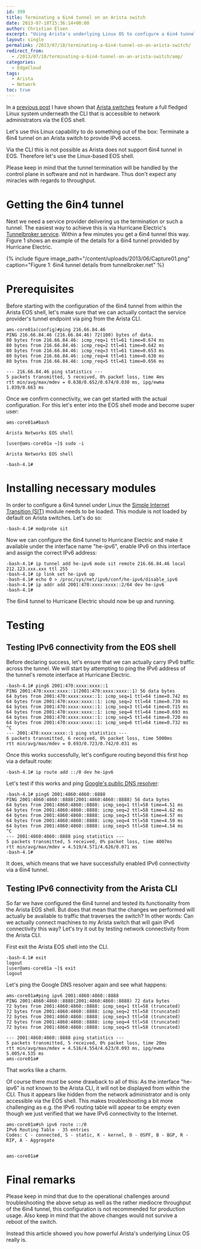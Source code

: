 ```yaml
---
id: 399
title: Terminating a 6in4 tunnel on an Arista switch
date: 2013-07-18T15:36:14+00:00
author: Christian Elsen
excerpt: "Using Arista's underlying Linux OS to configure a 6in4 tunnel for IPv6 connectivity."
layout: single
permalink: /2013/07/18/terminating-a-6in4-tunnel-on-an-arista-switch/
redirect_from:
  - /2013/07/18/terminating-a-6in4-tunnel-on-an-arista-switch/amp/
categories:
  - EdgeCloud
tags:
  - Arista
  - Network
toc: true
---
```

In a [previous post](https://www.edge-cloud.net/2013/06/24/network-troubleshooting-via-arista-eos-shell/ "Network troubleshooting via Arista EOS shell") I have shown that [Arista switches](https://www.arista.com/en/) feature a full fledged Linux system underneath the CLI that is accessible to network administrators via the EOS shell.

Let's use this Linux capability to do something out of the box: Terminate a 6in4 tunnel on an Arista switch to provide IPv6 access.

Via the CLI this is not possible as Arista does not support 6in4 tunnel in EOS. Therefore let's use the Linux-based EOS shell.

Please keep in mind that the tunnel termination will be handled by the control plane in software and not in hardware. Thus don't expect any miracles with regards to throughput.

# Getting the 6in4 tunnel

Next we need a service provider delivering us the termination or such a tunnel. The easiest way to achieve this is via Hurricane Electric's [Tunnelbroker service](https://tunnelbroker.net/). Within a few minutes you get a 6in4 tunnel this way. Figure 1 shows an example of the details for a 6in4 tunnel provided by Hurricane Electric.

{% include figure image_path="/content/uploads/2013/06/Capture01.png" caption="Figure 1: 6in4 tunnel details from tunnelbroker.net" %}


# Prerequisites

Before starting with the configuration of the 6in4 tunnel from within the Arista EOS shell, let's make sure that we can actually contact the service provider's tunnel endpoint via ping from the Arista CLI.

```
ams-core01a(config)#ping 216.66.84.46
PING 216.66.84.46 (216.66.84.46) 72(100) bytes of data.
80 bytes from 216.66.84.46: icmp_req=1 ttl=61 time=0.674 ms
80 bytes from 216.66.84.46: icmp_req=2 ttl=61 time=0.642 ms
80 bytes from 216.66.84.46: icmp_req=3 ttl=61 time=0.653 ms
80 bytes from 216.66.84.46: icmp_req=4 ttl=61 time=0.638 ms
80 bytes from 216.66.84.46: icmp_req=5 ttl=61 time=0.656 ms

--- 216.66.84.46 ping statistics ---
5 packets transmitted, 5 received, 0% packet loss, time 4ms
rtt min/avg/max/mdev = 0.638/0.652/0.674/0.030 ms, ipg/ewma 1.039/0.663 ms
```

Once we confirm connectivity, we can get started with the actual configuration. For this let's enter into the EOS shell mode and become super user:

```
ams-core01a#bash

Arista Networks EOS shell

[user@ams-core01a ~]$ sudo -i

Arista Networks EOS shell

-bash-4.1#
```

# Installing necessary modules

In order to configure a 6in4 tunnel under Linux the [Simple Internet Transition (SIT)](http://tldp.org/HOWTO/Adv-Routing-HOWTO/lartc.tunnel-ipv6.addressing.html) module needs to be loaded. This module is not loaded by default on Arista switches. Let's do so:

```
-bash-4.1# modprobe sit
```

Now we can configure the 6in4 tunnel to Hurricane Electric and make it available under the interface name "he-ipv6", enable IPv6 on this interface and assign the correct IPv6 address:

```
-bash-4.1# ip tunnel add he-ipv6 mode sit remote 216.66.84.46 local 212.123.xxx.xxx ttl 255
-bash-4.1# ip link set he-ipv6 up
-bash-4.1# echo 0 > /proc/sys/net/ipv6/conf/he-ipv6/disable_ipv6
-bash-4.1# ip addr add 2001:470:xxxx:xxxx::2/64 dev he-ipv6
-bash-4.1#
```

The 6in4 tunnel to Hurricane Electric should now be up and running.

# Testing

## Testing IPv6 connectivity from the EOS shell

Before declaring success, let's ensure that we can actually carry IPv6 traffic across the tunnel. We will start by attempting to ping the IPv6 address of the tunnel's remote interface at Hurricane Electric.

```
-bash-4.1# ping6 2001:470:xxxx:xxxx::1
PING 2001:470:xxxx:xxxx::1(2001:470:xxxx:xxxx::1) 56 data bytes
64 bytes from 2001:470:xxxx:xxxx::1: icmp_seq=1 ttl=64 time=0.742 ms
64 bytes from 2001:470:xxxx:xxxx::1: icmp_seq=2 ttl=64 time=0.739 ms
64 bytes from 2001:470:xxxx:xxxx::1: icmp_seq=3 ttl=64 time=0.715 ms
64 bytes from 2001:470:xxxx:xxxx::1: icmp_seq=4 ttl=64 time=0.693 ms
64 bytes from 2001:470:xxxx:xxxx::1: icmp_seq=5 ttl=64 time=0.720 ms
64 bytes from 2001:470:xxxx:xxxx::1: icmp_seq=6 ttl=64 time=0.732 ms
^C
--- 2001:470:xxxx:xxxx::1 ping statistics ---
6 packets transmitted, 6 received, 0% packet loss, time 5000ms
rtt min/avg/max/mdev = 0.693/0.723/0.742/0.031 ms
```

Once this works successfully, let's configure routing beyond this first hop via a default route:

```
-bash-4.1# ip route add ::/0 dev he-ipv6
```

Let's test if this works and ping [Google's public DNS resolver](https://developers.google.com/speed/public-dns/):

```
-bash-4.1# ping6 2001:4860:4860::8888
PING 2001:4860:4860::8888(2001:4860:4860::8888) 56 data bytes
64 bytes from 2001:4860:4860::8888: icmp_seq=1 ttl=58 time=4.51 ms
64 bytes from 2001:4860:4860::8888: icmp_seq=2 ttl=58 time=4.62 ms
64 bytes from 2001:4860:4860::8888: icmp_seq=3 ttl=58 time=4.57 ms
64 bytes from 2001:4860:4860::8888: icmp_seq=4 ttl=58 time=4.59 ms
64 bytes from 2001:4860:4860::8888: icmp_seq=5 ttl=58 time=4.54 ms
^C
--- 2001:4860:4860::8888 ping statistics ---
5 packets transmitted, 5 received, 0% packet loss, time 4007ms
rtt min/avg/max/mdev = 4.519/4.571/4.626/0.071 ms
-bash-4.1#
```

It does, which means that we have successfully enabled IPv6 connectivity via a 6in4 tunnel.

## Testing IPv6 connectivity from the Arista CLI

So far we have configured the 6in4 tunnel and tested its functionality from the Arista EOS shell. But does that mean that the changes we performed will actually be available to traffic that traverses the switch? In other words: Can we actually connect machines to my Arista switch that will gain IPv6 connectivity this way? Let's try it out by testing network connectivity from the Arista CLI.

First exit the Arista EOS shell into the CLI.

```
-bash-4.1# exit
logout
[user@ams-core01a ~]$ exit
logout
```

Let's ping the Google DNS resolver again and see what happens:

```
ams-core01a#ping ipv6 2001:4860:4860::8888
PING 2001:4860:4860::8888(2001:4860:4860::8888) 72 data bytes
72 bytes from 2001:4860:4860::8888: icmp_seq=1 ttl=58 (truncated)
72 bytes from 2001:4860:4860::8888: icmp_seq=2 ttl=58 (truncated)
72 bytes from 2001:4860:4860::8888: icmp_seq=3 ttl=58 (truncated)
72 bytes from 2001:4860:4860::8888: icmp_seq=4 ttl=58 (truncated)
72 bytes from 2001:4860:4860::8888: icmp_seq=5 ttl=58 (truncated)

--- 2001:4860:4860::8888 ping statistics ---
5 packets transmitted, 5 received, 0% packet loss, time 20ms
rtt min/avg/max/mdev = 4.516/4.554/4.623/0.093 ms, ipg/ewma 5.005/4.535 ms
ams-core01a#
```

That works like a charm.

Of course there must be some drawback to all of this: As the interface "he-ipv6" is not known to the Arista CLI, it will not be displayed from within the CLI. Thus it appears like hidden from the network administrator and is only accessible via the EOS shell. This makes troubleshooting a bit more challenging as e.g. the IPv6 routing table will appear to be empty even though we just verified that we have IPv6 connectivity to the Internet.

```
ams-core01a#sh ipv6 route ::/0
IPv6 Routing Table - 35 entries
Codes: C - connected, S - static, K - kernel, O - OSPF, B - BGP, R - RIP, A - Aggregate


ams-core01a#
```

# Final remarks

Please keep in mind that due to the operational challenges around troubleshooting the above setup as well as the rather mediocre throughput of the 6in4 tunnel, this configuration is not recommended for production usage. Also keep in mind that the above changes would not survive a reboot of the switch.

Instead this article showed you how powerful Arista's underlying Linux OS really is.
